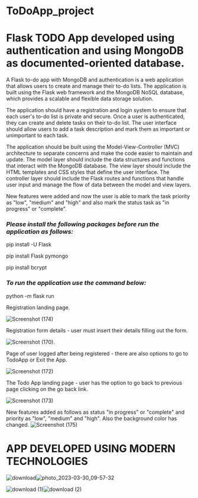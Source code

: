 # ToDoApp_project

<h1> Flask TODO App developed using authentication and using MongoDB as documented-oriented database. </h1>

A Flask to-do app with MongoDB and authentication is a web application that allows users to create and manage their to-do lists. The application is built using the Flask web framework and the MongoDB NoSQL database, which provides a scalable and flexible data storage solution.

The application should have a registration and login system to ensure that each user's to-do list is private and secure. Once a user is authenticated, they can create and delete tasks on their to-do list. The user interface should allow users to add a task description and mark them as important or unimportant to each task.

The application should be built using the Model-View-Controller (MVC) architecture to separate concerns and make the code easier to maintain and update. The model layer should include the data structures and functions that interact with the MongoDB database. The view layer should include the HTML templates and CSS styles that define the user interface. The controller layer should include the Flask routes and functions that handle user input and manage the flow of data between the model and view layers.

New features were added and now the user is able to mark the task priority as "low", "medium" and "high" and also mark the status task as "in progress" or "complete".

<i><h3>Please install the following packages before run the application as follows:</i></h3>

pip install -U Flask

pip install Flask pymongo

pip install bcrypt


<i><h3>To run the application use the command below:</i></h3>

python -m flask run

Registration landing page.

![Screenshot (174)](https://user-images.githubusercontent.com/90685473/230963541-cdd0fc72-42b2-4e45-a095-92a9e54205ce.png)

Registration form details - user must insert their details filling out the form.

![Screenshot (170)](https://user-images.githubusercontent.com/90685473/230963721-e135eddb-9412-4b16-8c29-66da78305296.png).

Page of user logged after being registered - there are also options to go to TodoApp or Exit the App.

![Screenshot (172)](https://user-images.githubusercontent.com/90685473/230963936-90264234-aed1-4c1d-9f0d-50cdd88874f8.png)

The Todo App landing page - user has the option to go back to previous page clicking on the go back link.

![Screenshot (173)](https://user-images.githubusercontent.com/90685473/230964320-a721a313-6aa9-48a2-87bd-cd236393445b.png)

New features added as follows as status "in progress" or "complete" and priority as "low", "medium" and "high". Also the background color has changed. 
![Screenshot (175)](https://user-images.githubusercontent.com/90685473/230999171-16de4752-a5a2-4184-82b1-f5f7ede2cad3.png)


<h1> APP DEVELOPED USING MODERN TECHNOLOGIES</h1>


![download](https://user-images.githubusercontent.com/90685473/231031990-1992a4ae-fac8-4229-90ac-56ce4751f196.png)![photo_2023-03-30_09-57-32](https://user-images.githubusercontent.com/90685473/231032072-e6118d71-2a15-4ccd-9357-bad074f14a6d.jpg)

![download (1)](https://user-images.githubusercontent.com/90685473/231032134-5c9b19fa-8b3d-44d1-b4d7-1ac8b290dee2.png)![download (2)](https://user-images.githubusercontent.com/90685473/231032299-ea26c8ea-4a29-4f59-bbff-36c156f355c7.png)
